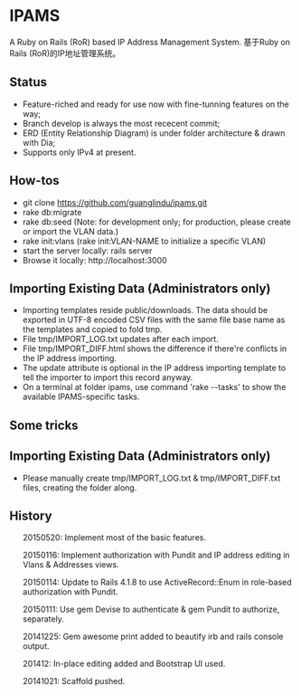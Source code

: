 IPAMS
=============

A Ruby on Rails (RoR) based IP Address Management System. 基于Ruby on Rails (RoR)的IP地址管理系统。

Status
------
* Feature-riched and ready for use now with fine-tunning features on the way;
* Branch develop is always the most rececent commit;
* ERD (Entity Relationship Diagram) is under folder architecture & drawn with Dia;
* Supports only IPv4 at present.
 
How-tos
------
* git clone https://github.com/guanglindu/ipams.git
* rake db:migrate
* rake db:seed (Note: for development only; for production, please create or import the VLAN data.)
* rake init:vlans (rake init:VLAN-NAME to initialize a specific VLAN)
* start the server locally: rails server
* Browse it locally: http://localhost:3000

Importing Existing Data (Administrators only)
------
* Importing templates reside public/downloads. The data should be exported in UTF-8 encoded CSV files with the same file base name as the templates and copied to fold tmp.
* File tmp/IMPORT_LOG.txt updates after each import.
* File tmp/IMPORT_DIFF.html shows the difference if there're conflicts in the IP address importing.
* The update attribute is optional in the IP address importing template to tell the importer to import this record anyway.
* On a terminal at folder ipams, use command 'rake --tasks' to show the available IPAMS-specific tasks.

Some tricks
------
Importing Existing Data (Administrators only)
------
* Please manually create tmp/IMPORT_LOG.txt & tmp/IMPORT_DIFF.txt files, creating the folder along.

History
------
<ol>20150520: Implement most of the basic features.</ol>
<ol>20150116: Implement authorization with Pundit and IP address editing in Vlans & Addresses views.</ol>
<ol>20150114: Update to Rails 4.1.8 to use ActiveRecord::Enum in role-based authorization with Pundit.</ol>
<ol>20150111: Use gem Devise to authenticate & gem Pundit to authorize, separately.</ol>
<ol>20141225: Gem awesome print added to beautify irb and rails console output.</ol>
<ol>201412: In-place editing added and Bootstrap UI used.</ol>
<ol>20141021: Scaffold pushed.</ol>
